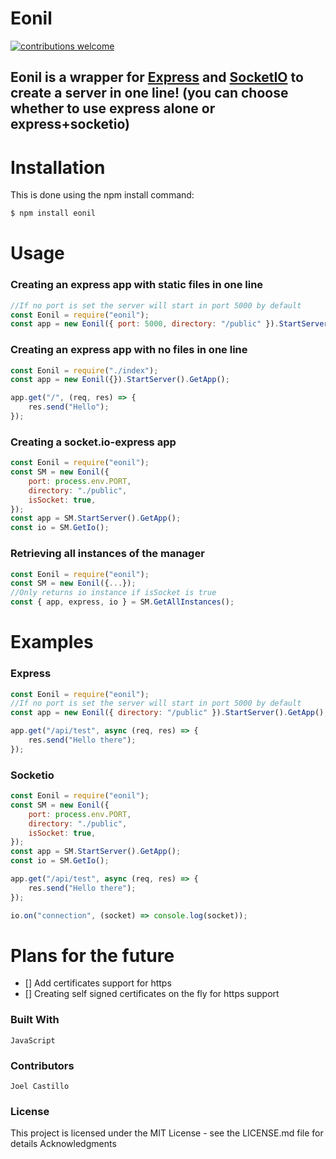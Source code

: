 # Eonil

[![contributions welcome](https://img.shields.io/badge/contributions-welcome-brightgreen.svg?style=flat)](https://github.com/dwyl/esta/issues)

## Eonil is a wrapper for [Express](https://www.npmjs.com/package/express) and [SocketIO](https://www.npmjs.com/package/socket.io) to create a server in one line! (you can choose whether to use express alone or express+socketio)


# Installation

This is done using the npm install command:

```sh
$ npm install eonil
```

# Usage

### Creating an express app with static files in one line

```javascript
//If no port is set the server will start in port 5000 by default
const Eonil = require("eonil");
const app = new Eonil({ port: 5000, directory: "/public" }).StartServer().GetApp();
```

### Creating an express app with no files in one line

```javascript
const Eonil = require("./index");
const app = new Eonil({}).StartServer().GetApp();

app.get("/", (req, res) => {
	res.send("Hello");
});
```

### Creating a socket.io-express app

```javascript
const Eonil = require("eonil");
const SM = new Eonil({
	port: process.env.PORT,
	directory: "./public",
	isSocket: true,
});
const app = SM.StartServer().GetApp();
const io = SM.GetIo();
```

### Retrieving all instances of the manager

```javascript
const Eonil = require("eonil");
const SM = new Eonil({...});
//Only returns io instance if isSocket is true
const { app, express, io } = SM.GetAllInstances();
```

# Examples

### Express

```javascript
const Eonil = require("eonil");
//If no port is set the server will start in port 5000 by default
const app = new Eonil({ directory: "/public" }).StartServer().GetApp();

app.get("/api/test", async (req, res) => {
	res.send("Hello there");
});
```

### Socketio

```javascript
const Eonil = require("eonil");
const SM = new Eonil({
	port: process.env.PORT,
	directory: "./public",
	isSocket: true,
});
const app = SM.StartServer().GetApp();
const io = SM.GetIo();

app.get("/api/test", async (req, res) => {
	res.send("Hello there");
});

io.on("connection", (socket) => console.log(socket));
```

# Plans for the future

-   [] Add certificates support for https
-   [] Creating self signed certificates on the fly for https support

### Built With

    JavaScript

### Contributors

    Joel Castillo

### License

This project is licensed under the MIT License - see the LICENSE.md file for details
Acknowledgments
